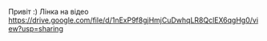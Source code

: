 Привіт :) 
Лінка на відео https://drive.google.com/file/d/1nExP9f8gjHmjCuDwhqLR8QclEX6qgHg0/view?usp=sharing
